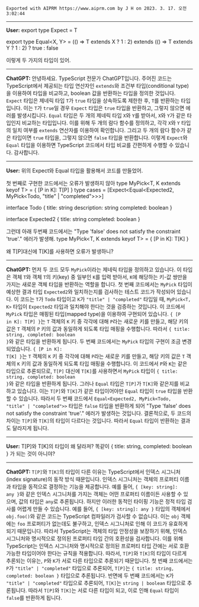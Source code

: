 ```
Exported with AIPRM https://www.aiprm.com by J H on 2023. 3. 17. 오전 3:02:44
```

---

**User:**
export type Expect<T extends true> = T

export type Equal<X, Y> =
(<T>() => T extends X ? 1 : 2) extends
(<T>() => T extends Y ? 1 : 2) ? true : false

이렇게 두 가지의 타입이 있어.

---

**ChatGPT:**
안녕하세요. TypeScript 전문가 ChatGPT입니다.
주어진 코드는 TypeScript에서 제공되는 타입 연산자인 <code>extends</code>와 조건부 타입(conditional type)을 이용하여 타입을 비교하고, boolean 값을 반환하는 타입을 정의한 것입니다.
<code>Expect</code> 타입은 제네릭 타입 <code>T</code>가 <code>true</code> 타입을 상속하도록 제한한 후, <code>T</code>를 반환하는 타입입니다. 이는 <code>T</code>가 <code>true</code>일 경우 <code>Expect</code> 타입은 <code>true</code> 타입을 반환하고, 그렇지 않으면 에러를 발생시킵니다.
<code>Equal</code> 타입은 두 개의 제네릭 타입 <code>X</code>와 <code>Y</code>를 받아서, <code>X</code>와 <code>Y</code>가 같은 타입인지 비교하는 타입입니다. 이를 위해 두 개의 람다 함수를 정의하고, 각각 <code>X</code>와 <code>Y</code> 타입의 일치 여부를 <code>extends</code> 연산자를 이용하여 확인합니다. 그리고 두 개의 람다 함수가 같은 타입이면 <code>true</code> 타입을, 그렇지 않으면 <code>false</code> 타입을 반환합니다.
이렇게 <code>Expect</code>와 <code>Equal</code> 타입을 이용하면 TypeScript 코드에서 타입 비교를 간편하게 수행할 수 있습니다. 감사합니다.

---

**User:**
위의 Expect와 Equal 타입을 활용해서 코드를 만들었어.

첫 번째로 구현한 코드에서는 오류가 발생하지 않아
type MyPick<T, K extends keyof T> = {
[P in K]: T[P]
}
type cases = [Expect<Equal<Expected2, MyPick<Todo, "title" | "completed">>>]

interface Todo {
title: string
description: string
completed: boolean
}

interface Expected2 {
title: string
completed: boolean
}

그런데 아래 두번째 코드에서는 "Type 'false' does not satisfy the constraint 'true'." 에러가 발생해.
type MyPick<T, K extends keyof T> = {
[P in K]: T[K]
}

왜 T[P]대신에 T[K]를 사용하면 오류가 발생하니?

---

**ChatGPT:**
먼저 두 코드 모두 <code>MyPick</code>이라는 제네릭 타입을 정의하고 있습니다. 이 타입은 객체 <code>T</code>와 객체 <code>T</code>의 키(key) 중 일부인 <code>K</code>를 입력 받아서, <code>K</code>에 해당하는 키-값 쌍만을 가지는 새로운 객체 타입을 반환하는 역할을 합니다.
첫 번째 코드에서는 <code>MyPick</code> 타입이 예상한 결과 타입 <code>Expected2</code>와 일치하는지를 검사하는 테스트 코드가 작성되어 있습니다. 이 코드는 <code>T</code>가 <code>Todo</code> 타입이고 <code>K</code>가 <code>"title" | "completed"</code> 타입일 때, <code>MyPick&lt;T, K&gt;</code> 타입이 <code>Expected2</code> 타입과 일치해야 한다는 것을 검증하는 것입니다.
이 코드에서 <code>MyPick</code> 타입은 매핑된 타입(mapped type)을 이용하여 구현되어 있습니다. <code>{ [P in K]: T[P] }</code>는 <code>T</code> 객체의 <code>K</code> 키 중 각각에 대해 <code>P</code>라는 새로운 키를 만들고, 해당 키의 값은 <code>T</code> 객체의 <code>P</code> 키의 값과 동일하게 되도록 타입 매핑을 수행합니다. 따라서 <code>{ title: string, completed: boolean }</code>와 같은 타입을 반환하게 됩니다.
두 번째 코드에서는 <code>MyPick</code> 타입의 구현이 조금 변경되었습니다. <code>{ [P in K]: T[K] }</code>는 <code>T</code> 객체의 <code>K</code> 키 중 각각에 대해 <code>P</code>라는 새로운 키를 만들고, 해당 키의 값은 <code>T</code> 객체의 <code>K</code> 키의 값과 동일하게 되도록 타입 매핑을 수행합니다. 이 코드에서 <code>P</code>와 <code>K</code>는 같은 타입으로 추론되므로, <code>T[P]</code> 대신에 <code>T[K]</code>를 사용하면서 <code>MyPick</code> 타입이 <code>{ title: string, completed: boolean }</code>와 같은 타입을 반환하게 됩니다.
그러나 <code>Equal</code> 타입은 <code>T[P]</code>가 <code>T[K]</code>와 같은지를 비교하고 있습니다. 이는 <code>T[P]</code>와 <code>T[K]</code>가 같은 타입이어야만 <code>Equal</code> 타입이 <code>true</code> 타입을 반환할 수 있습니다. 따라서 두 번째 코드에서 <code>Equal&lt;Expected2, MyPick&lt;Todo, "title" | "completed"&gt;&gt;</code> 타입은 <code>false</code> 타입을 반환하게 되어 "Type 'false' does not satisfy the constraint 'true'." 에러가 발생하는 것입니다.
결론적으로, 두 코드의 차이는 <code>T[P]</code>와 <code>T[K]</code>의 타입이 다르다는 것입니다. 따라서 <code>Equal</code> 타입이 반환하는 결과도 달라지게 됩니다.

---

**User:**
T[P]와 T[K]의 타입이 왜 달라져?
똑같이 { title: string, completed: boolean } 가 되는 것이 아니야?

---

**ChatGPT:**
<code>T[P]</code>와 <code>T[K]</code>의 타입이 다른 이유는 TypeScript에서 인덱스 시그니처(index signature)의 동작 방식 때문입니다.
인덱스 시그니처는 객체의 프로퍼티 이름과 타입을 동적으로 결정하는 기능을 제공합니다. 예를 들어, <code>{ [key: string]: any }</code>와 같은 인덱스 시그니처를 가지는 객체는 어떤 프로퍼티 이름이든 사용할 수 있으며, 값의 타입은 <code>any</code>로 추론됩니다.
하지만 이러한 동적인 타이핑 기능은 정적 타입 검사를 어렵게 만들 수 있습니다. 예를 들어, <code>{ [key: string]: any }</code> 타입의 객체에서 <code>obj.foo()</code>와 같은 코드는 TypeScript 컴파일러가 검사할 수 없습니다. 이는 <code>obj</code> 객체에는 <code>foo</code> 프로퍼티가 없는데도 불구하고, 인덱스 시그니처로 인해 이 코드가 유효하게 되기 때문입니다.
따라서 TypeScript는 객체의 타입 안정성을 보장하기 위해, 인덱스 시그니처와 명시적으로 정의된 프로퍼티 타입 간의 호환성을 검사합니다. 이를 위해 TypeScript는 인덱스 시그니처와 명시적으로 정의된 프로퍼티 타입 간에는 서로 호환 가능한 타입이어야 한다는 규칙을 적용합니다.
따라서, <code>T[P]</code>와 <code>T[K]</code>의 타입이 다르게 추론되는 이유는, <code>P</code>와 <code>K</code>가 서로 다른 타입으로 추론되기 때문입니다. 첫 번째 코드에서는 <code>P</code>가 <code>"title" | "completed"</code> 타입으로 추론되어, <code>T[P]</code>는 <code>{ title: string, completed: boolean }</code> 타입으로 추론됩니다. 반면에 두 번째 코드에서는 <code>K</code>가 <code>"title" | "completed"</code> 타입으로 추론되어, <code>T[K]</code>는 <code>string | boolean</code> 타입으로 추론됩니다.
따라서 <code>T[P]</code>와 <code>T[K]</code>는 서로 다른 타입이 되고, 이로 인해 <code>Equal</code> 타입이 <code>false</code>를 반환하게 됩니다.
